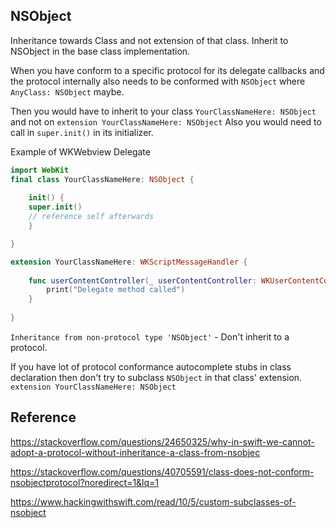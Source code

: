 


## NSObject
Inheritance towards Class and not extension of that class.
Inherit to NSObject in the base class implementation.

When you have conform to a specific protocol for its delegate callbacks and the protocol internally also needs to be conformed with `NSObject`  where `AnyClass: NSObject` maybe. 

Then you would have to inherit to your class `YourClassNameHere: NSObject` and not on `extension YourClassNameHere: NSObject` 
Also you would need to call in `super.init()` in its initializer.


Example of WKWebview Delegate

```swift
import WebKit
final class YourClassNameHere: NSObject {
	
	init() {
	super.init()
	// reference self afterwards
	}

}

extension YourClassNameHere: WKScriptMessageHandler {
	
	func userContentController(_ userContentController: WKUserContentController, didReceive message: WKScriptMessage) { 
		print("Delegate method called")
	} 
	
}
```

`Inheritance from non-protocol type 'NSObject'`  - Don't inherit to a protocol.

If you have lot of protocol conformance autocomplete stubs in class declaration then don't try to subclass `NSObject` in that class' extension. `extension YourClassNameHere: NSObject`


## Reference


https://stackoverflow.com/questions/24650325/why-in-swift-we-cannot-adopt-a-protocol-without-inheritance-a-class-from-nsobjec

https://stackoverflow.com/questions/40705591/class-does-not-conform-nsobjectprotocol?noredirect=1&lq=1

https://www.hackingwithswift.com/read/10/5/custom-subclasses-of-nsobject